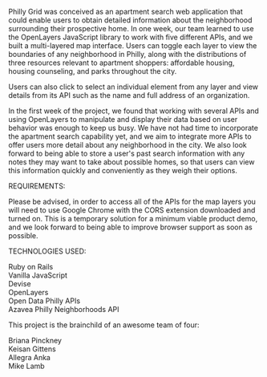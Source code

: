 Philly Grid was conceived as an apartment search web application that could enable users to obtain detailed information about the neighborhood surrounding their prospective home.  In one week, our team learned to use the OpenLayers JavaScript library to work with five different APIs, and we built a multi-layered map interface.  Users can toggle each layer to view the boundaries of any neighborhood in Philly, along with the distributions of three resources relevant to apartment shoppers: affordable housing, housing counseling, and parks throughout the city.

Users can also click to select an individual element from any layer and view details from its API such as the name and full address of an organization.

In the first week of the project, we found that working with several APIs and using OpenLayers to manipulate and display their data based on user behavior was enough to keep us busy.  We have not had time to incorporate the apartment search capability yet, and we aim to integrate more APIs to offer users more detail about any neighborhood in the city.  We also look forward to being able to store a user's past search information with any notes they may want to take about possible homes, so that users can view this information quickly and conveniently as they weigh their options.

REQUIREMENTS:

Please be advised, in order to access all of the APIs for the map layers you will need to use Google Chrome with the CORS extension downloaded and turned on.  This is a temporary solution for a minimum viable product demo, and we look forward to being able to improve browser support as soon as possible.


TECHNOLOGIES USED:

Ruby on Rails <br>
Vanilla JavaScript <br>
Devise <br>
OpenLayers <br>
Open Data Philly APIs <br>
Azavea Philly Neighborhoods API <br>

This project is the brainchild of an awesome team of four:

Briana Pinckney <br>
Keisan Gittens <br>
Allegra Anka <br>
Mike Lamb <br>


